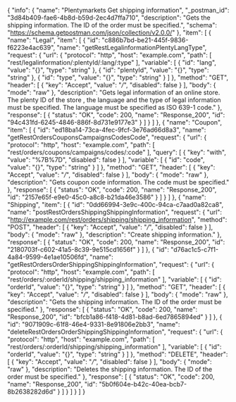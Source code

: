 {
  "info": {
    "name": "Plentymarkets Get shipping information",
    "_postman_id": "3d84b409-fae6-4b8d-b59d-2ec4d7ffa710",
    "description": "Gets the shipping information. The ID of the order must be specified.",
    "schema": "https://schema.getpostman.com/json/collection/v2.0.0/"
  },
  "item": [
    {
      "name": "Legal",
      "item": [
        {
          "id": "c886b7bd-be21-445f-9836-f6223e4ac639",
          "name": "getRestLegalinformationPlentyLangType",
          "request": {
            "url": {
              "protocol": "http",
              "host": "example.com",
              "path": [
                "rest/legalinformation/:plentyId/:lang/:type"
              ],
              "variable": [
                {
                  "id": "lang",
                  "value": "{}",
                  "type": "string"
                },
                {
                  "id": "plentyId",
                  "value": "{}",
                  "type": "string"
                },
                {
                  "id": "type",
                  "value": "{}",
                  "type": "string"
                }
              ]
            },
            "method": "GET",
            "header": [
              {
                "key": "Accept",
                "value": "*/*",
                "disabled": false
              }
            ],
            "body": {
              "mode": "raw"
            },
            "description": "Gets legal information of an online store. The plenty ID of the store , the language and the type of legal information must be specified. The language must be specified as ISO 639-1 code."
          },
          "response": [
            {
              "status": "OK",
              "code": 200,
              "name": "Response_200",
              "id": "94c431fd-6245-4846-886f-8d731e9177e3"
            }
          ]
        }
      ]
    },
    {
      "name": "Coupon",
      "item": [
        {
          "id": "ed18ba14-73ca-4fec-9fcf-3e76ad66d8a3",
          "name": "getRestOrdersCouponsCampaignsCodesCode",
          "request": {
            "url": {
              "protocol": "http",
              "host": "example.com",
              "path": [
                "rest/orders/coupons/campaigns/codes/:code"
              ],
              "query": [
                {
                  "key": "with",
                  "value": "%7B%7D",
                  "disabled": false
                }
              ],
              "variable": [
                {
                  "id": "code",
                  "value": "{}",
                  "type": "string"
                }
              ]
            },
            "method": "GET",
            "header": [
              {
                "key": "Accept",
                "value": "*/*",
                "disabled": false
              }
            ],
            "body": {
              "mode": "raw"
            },
            "description": "Gets coupon code information. The code must be specified."
          },
          "response": [
            {
              "status": "OK",
              "code": 200,
              "name": "Response_200",
              "id": "2157e65f-e9e0-45c0-a8c8-b21da46e3586"
            }
          ]
        }
      ]
    },
    {
      "name": "Shipping",
      "item": [
        {
          "id": "0dd66994-3e9c-400c-94ca-c7aad0a82ca8",
          "name": "postRestOrdersShippingShippingInformation",
          "request": {
            "url": "http://example.com/rest/orders/shipping/shipping_information",
            "method": "POST",
            "header": [
              {
                "key": "Accept",
                "value": "*/*",
                "disabled": false
              }
            ],
            "body": {
              "mode": "raw"
            },
            "description": "Create shipping information."
          },
          "response": [
            {
              "status": "OK",
              "code": 200,
              "name": "Response_200",
              "id": "2180703f-c602-41a5-8c39-9e515cd1656f"
            }
          ]
        },
        {
          "id": "d76ac1c5-c7f1-4a84-9599-4e1ae10506fd",
          "name": "getRestOrdersOrderShippingShippingInformation",
          "request": {
            "url": {
              "protocol": "http",
              "host": "example.com",
              "path": [
                "rest/orders/:orderId/shipping/shipping_information"
              ],
              "variable": [
                {
                  "id": "orderId",
                  "value": "{}",
                  "type": "string"
                }
              ]
            },
            "method": "GET",
            "header": [
              {
                "key": "Accept",
                "value": "*/*",
                "disabled": false
              }
            ],
            "body": {
              "mode": "raw"
            },
            "description": "Gets the shipping information. The ID of the order must be specified."
          },
          "response": [
            {
              "status": "OK",
              "code": 200,
              "name": "Response_200",
              "id": "bfcb1a86-f418-4d81-b8ad-6ed7865894ed"
            }
          ]
        },
        {
          "id": "9071909c-61f8-46e4-9331-8e91806e2bb3",
          "name": "deleteRestOrdersOrderShippingShippingInformation",
          "request": {
            "url": {
              "protocol": "http",
              "host": "example.com",
              "path": [
                "rest/orders/:orderId/shipping/shipping_information"
              ],
              "variable": [
                {
                  "id": "orderId",
                  "value": "{}",
                  "type": "string"
                }
              ]
            },
            "method": "DELETE",
            "header": [
              {
                "key": "Accept",
                "value": "*/*",
                "disabled": false
              }
            ],
            "body": {
              "mode": "raw"
            },
            "description": "Deletes the shipping information. The ID of the order must be specified."
          },
          "response": [
            {
              "status": "OK",
              "code": 200,
              "name": "Response_200",
              "id": "5b0f604e-b42c-40ea-bcb7-8b2638282d6d"
            }
          ]
        }
      ]
    }
  ]
}